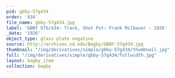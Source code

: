 ```yaml
---
pid: gbby-57g434
order: '434'
file_name: gbby-57g434.jpg
label: 'GBBY 57G/434: Track, Shot Put: Frank Milbauer - 1926'
_date: '1926'
object_type: glass plate negative
source: http://archives.nd.edu/Bagby/GBBY-57g434.jpg
thumbnail: "/img/derivatives/simple/gbby-57g434/thumbnail.jpg"
full: "/img/derivatives/simple/gbby-57g434/fullwidth.jpg"
layout: bagby_item
collection: bagby
---
```

